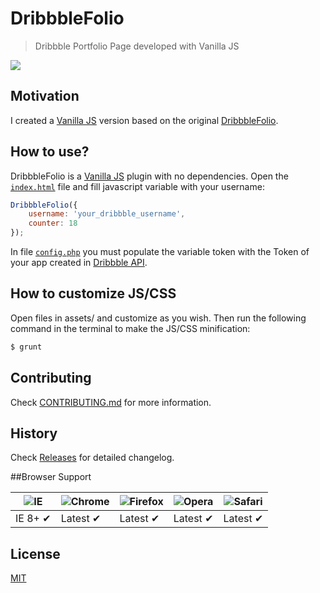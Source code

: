 # DribbbleFolio
> Dribbble Portfolio Page developed with Vanilla JS

![](screenshot.png)

## Motivation
I created a [Vanilla JS](http://vanilla-js.com/) version based on the original [DribbbleFolio](https://dribbble.com/shots/2035170-DribbbleFolio-Dribbble-Portfolio-HTML-Template-Free-Download).

## How to use?
DribbbleFolio is a [Vanilla JS](http://vanilla-js.com/) plugin with no dependencies. Open the [`index.html`](index.html) file and fill javascript variable with your username:

```javascript
DribbbleFolio({
    username: 'your_dribbble_username',
    counter: 18
});
```

In file [`config.php`](config/config.php) you must populate the variable token with the Token of your app created in [Dribbble API](http://developer.dribbble.com/v1/).

## How to customize JS/CSS

Open files in assets/ and customize as you wish. Then run the following command in the terminal to make the JS/CSS minification:

```bash
$ grunt
```

## Contributing

Check [CONTRIBUTING.md](CONTRIBUTING.md) for more information.

## History

Check [Releases](https://github.com/pinceladasdaweb/DribbbleFolio/releases) for detailed changelog.

##Browser Support

![IE](https://cloud.githubusercontent.com/assets/398893/3528325/20373e76-078e-11e4-8e3a-1cb86cf506f0.png) | ![Chrome](https://cloud.githubusercontent.com/assets/398893/3528328/23bc7bc4-078e-11e4-8752-ba2809bf5cce.png) | ![Firefox](https://cloud.githubusercontent.com/assets/398893/3528329/26283ab0-078e-11e4-84d4-db2cf1009953.png) | ![Opera](https://cloud.githubusercontent.com/assets/398893/3528330/27ec9fa8-078e-11e4-95cb-709fd11dac16.png) | ![Safari](https://cloud.githubusercontent.com/assets/398893/3528331/29df8618-078e-11e4-8e3e-ed8ac738693f.png)
--- | --- | --- | --- | --- |
IE 8+ ✔ | Latest ✔ | Latest ✔ | Latest ✔ | Latest ✔ |

## License

[MIT](LICENSE)